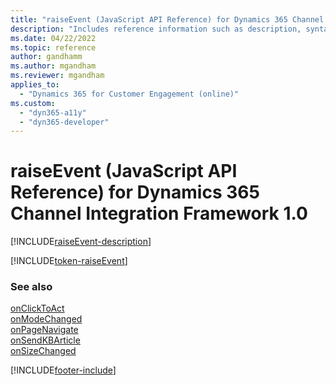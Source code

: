 ```yaml
---
title: "raiseEvent (JavaScript API Reference) for Dynamics 365 Channel Integration Framework 1.0 | MicrosoftDocs"
description: "Includes reference information such as description, syntax, and parameters for the raiseEvent method in JavaScript API Reference for Dynamics 365 Channel Integration Framework 1.0. "
ms.date: 04/22/2022
ms.topic: reference
author: gandhamm
ms.author: mgandham
ms.reviewer: mgandham
applies_to: 
  - "Dynamics 365 for Customer Engagement (online)"
ms.custom: 
  - "dyn365-a11y"
  - "dyn365-developer"
---
```


# raiseEvent (JavaScript API Reference) for Dynamics 365 Channel Integration Framework 1.0

[!INCLUDE[raiseEvent-description](Includes/raiseEvent-description.md)]

[!INCLUDE[token-raiseEvent](../../../../shared/token-raiseEvent.md)]

### See also

[onClickToAct](../../../../v2/develop/reference/events/onclicktoact.md)  
[onModeChanged](../../../../v2/develop/reference/events/onmodechanged.md)  
[onPageNavigate](../../../../v2/develop/reference/events/onpagenavigate.md)  
[onSendKBArticle](../../../../v2/develop/reference/events/onsendkbarticle.md)  
[onSizeChanged](../../../../v2/develop/reference/events/onsizechanged.md)  

[!INCLUDE[footer-include](../../../../../includes/footer-banner.md)]
